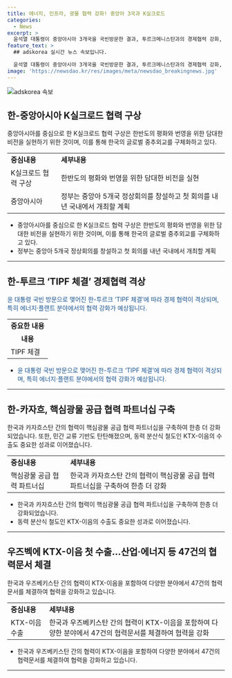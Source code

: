 ```yaml
---
title: 에너지, 인프라, 광물 협력 강화! 중앙아 3국과 K실크로드
categories:
  - News
excerpt: >
  윤석열 대통령이 중앙아시아 3개국을 국빈방문한 결과, 투르크메니스탄과의 경제협력 강화, 카자흐스탄과의 핵심광물 공급 협력 파트너십 구축, 그리고 우즈베키스탄과의 KTX-이음 첫 수출 등의 협력문서 47건이 체결되었다. 이를 통해 한-중앙아시아 K실크로드 협력 구상에 따라 중앙아시아와의 협력을 새로운 차원으로 끌어올렸다. 해당 방문을 통해 중앙아시아와의 협력이 강조되었으며, 이에 따른 경제적 협력의 확대와 교류가 예상된다.
feature_text: >
  ## adskorea 실시간 뉴스 속보입니다.

  윤석열 대통령이 중앙아시아 3개국을 국빈방문한 결과, 투르크메니스탄과의 경제협력 강화, 카자흐스탄과의 핵심광물 공급 협력 파트너십 구축, 그리고 우즈베키스탄과의 KTX-이음 첫 수출 등의 협력문서 47건이 체결되었다. 이를 통해 한-중앙아시아 K실크로드 협력 구상에 따라 중앙아시아와의 협력을 새로운 차원으로 끌어올렸다. 해당 방문을 통해 중앙아시아와의 협력이 강조되었으며, 이에 따른 경제적 협력의 확대와 교류가 예상된다.
image: 'https://newsdao.kr/res/images/meta/newsdao_breakingnews.jpg'
---
```

![adskorea 속보](https://newsdao.kr/res/images/meta/newsdao_breakingnews.jpg)

<h2 data-ke-size="size26">한-중앙아시아 K실크로드 협력 구상</h2>

<p data-ke-size="size16">중앙아시아를 중심으로 한 K실크로드 협력 구상은 한반도의 평화와 번영을 위한 담대한 비전을 실현하기 위한 것이며, 이를 통해 한국의 글로벌 중추외교를 구체화하고 있다.</p>

<table>
    <tbody>
        <tr>
            <td style="text-align: left; height: 17px;"><b>중심내용</b></td>
            <td style="text-align: left; height: 17px;"><b>세부내용</b></td>
        </tr>
        <tr>
            <td style="text-align: left; height: 17px;">K실크로드 협력 구상</td>
            <td style="text-align: left; height: 17px;">한반도의 평화와 번영을 위한 담대한 비전을 실현</td>
        </tr>
        <tr>
            <td style="text-align: left; height: 17px;">중앙아시아</td>
            <td style="text-align: left; height: 17px;">정부는 중앙아 5개국 정상회의를 창설하고 첫 회의를 내년 국내에서 개최할 계획</td>
        </tr>
    </tbody>
</table>

<ul>
    <li>중앙아시아를 중심으로 한 K실크로드 협력 구상은 한반도의 평화와 번영을 위한 담대한 비전을 실현하기 위한 것이며, 이를 통해 한국의 글로벌 중추외교를 구체화하고 있다.</li>
    <li>정부는 중앙아 5개국 정상회의를 창설하고 첫 회의를 내년 국내에서 개최할 계획</li>
</ul>

<hr>

<h2 data-ke-size="size26">한-투르크 ‘TIPF 체결’ 경제협력 격상</h2>

<p data-ke-size="size16"><span style="color: #1a5490;">윤 대통령 국빈 방문으로 맺어진 한-투르크 ‘TIPF 체결’에 따라 경제 협력이 격상되며, 특히 에너지·플랜트 분야에서의 협력 강화가 예상됩니다.</span></p>

<table>
    <tbody>
        <tr>
            <td style="text-align: center; height: 17px;"><b>중요한 내용</b></td>
        </tr>
        <tr>
            <td style="text-align: center; height: 17px;"><b>내용</b></td>
        </tr>
        <tr>
            <td style="text-align: left; height: 17px;">TIPF 체결</td>
        </tr>
    </tbody>
</table>

<ul>
    <li><span style="color: #1a5490;">윤 대통령 국빈 방문으로 맺어진 한-투르크 ‘TIPF 체결’에 따라 경제 협력이 격상되며, 특히 에너지·플랜트 분야에서의 협력 강화가 예상됩니다.</span></li>
</ul>

<hr>

<h2 data-ke-size="size26">한-카자흐, 핵심광물 공급 협력 파트너십 구축</h2>

<p data-ke-size="size16">한국과 카자흐스탄 간의 협력이 핵심광물 공급 협력 파트너십을 구축하여 한층 더 강화되었습니다. 또한, 민간 교류 기반도 탄탄해졌으며, 동력 분산식 철도인 KTX-이음의 수출도 중요한 성과로 이어졌습니다.</p>

<table>
    <tbody>
        <tr>
            <td style="text-align: left; height: 17px;"><b>중심내용</b></td>
            <td style="text-align: left; height: 17px;"><b>세부내용</b></td>
        </tr>
        <tr>
            <td style="text-align: left; height: 17px;">핵심광물 공급 협력 파트너십</td>
            <td style="text-align: left; height: 17px;">한국과 카자흐스탄 간의 협력이 핵심광물 공급 협력 파트너십을 구축하여 한층 더 강화</td>
        </tr>
    </tbody>
</table>

<ul>
    <li>한국과 카자흐스탄 간의 협력이 핵심광물 공급 협력 파트너십을 구축하여 한층 더 강화되었습니다.</li>
    <li>동력 분산식 철도인 KTX-이음의 수출도 중요한 성과로 이어졌습니다.</li>
</ul>

<hr>

<h2 data-ke-size="size26">우즈벡에 KTX-이음 첫 수출…산업·에너지 등 47건의 협력문서 체결</h2>

<p data-ke-size="size16">한국과 우즈베키스탄 간의 협력이 KTX-이음을 포함하여 다양한 분야에서 47건의 협력문서를 체결하여 협력을 강화하고 있습니다.</p>

<table>
    <tbody>
        <tr>
            <td style="text-align: left; height: 17px;"><b>중심내용</b></td>
            <td style="text-align: left; height: 17px;"><b>세부내용</b></td>
        </tr>
        <tr>
            <td style="text-align: left; height: 17px;">KTX-이음 수출</td>
            <td style="text-align: left; height: 17px;">한국과 우즈베키스탄 간의 협력이 KTX-이음을 포함하여 다양한 분야에서 47건의 협력문서를 체결하여 협력을 강화</td>
        </tr>
    </tbody>
</table>

<ul>
    <li>한국과 우즈베키스탄 간의 협력이 KTX-이음을 포함하여 다양한 분야에서 47건의 협력문서를 체결하여 협력을 강화하고 있습니다.</li>
</ul>

<hr>

